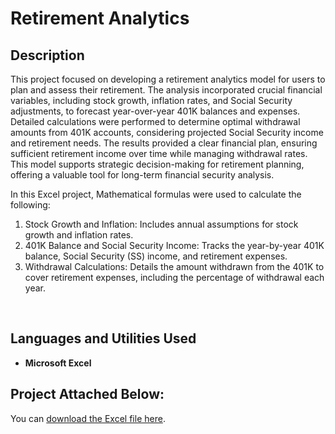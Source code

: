 <h1>Retirement Analytics</h1>

<h2>Description</h2>
This project focused on developing a retirement analytics model for users to plan and assess their retirement. The analysis incorporated crucial financial variables, including stock growth, inflation rates, and Social Security adjustments, to forecast year-over-year 401K balances and expenses. Detailed calculations were performed to determine optimal withdrawal amounts from 401K accounts, considering projected Social Security income and retirement needs. The results provided a clear financial plan, ensuring sufficient retirement income over time while managing withdrawal rates. This model supports strategic decision-making for retirement planning, offering a valuable tool for long-term financial security analysis.


In this Excel project, Mathematical formulas were used to calculate the following:

1. Stock Growth and Inflation: Includes annual assumptions for stock growth and inflation rates.
2. 401K Balance and Social Security Income: Tracks the year-by-year 401K balance, Social Security (SS) income, and retirement expenses.
3. Withdrawal Calculations: Details the amount withdrawn from the 401K to cover retirement expenses, including the percentage of withdrawal each year.
<br />

<h2>Languages and Utilities Used</h2>

- <b>Microsoft Excel</b>

<h2>Project Attached Below:</h2>

You can [download the Excel file here](Kayla%20Walker%20Retirement%20Analytics.xlsx).
